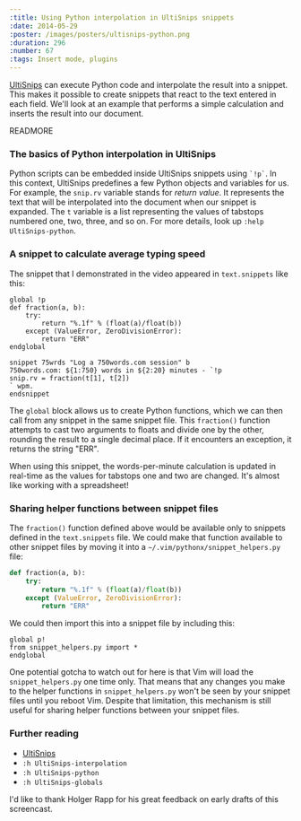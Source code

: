 ```yaml
---
:title: Using Python interpolation in UltiSnips snippets
:date: 2014-05-29
:poster: /images/posters/ultisnips-python.png
:duration: 296
:number: 67
:tags: Insert mode, plugins
---
```


[UltiSnips][] can execute Python code and interpolate the result into a snippet. This makes it possible to create snippets that react to the text entered in each field. We'll look at an example that performs a simple calculation and inserts the result into our document.

READMORE

### The basics of Python interpolation in UltiSnips

Python scripts can be embedded inside UltiSnips snippets using `` `!p` ``. In this context, UltiSnips predefines a few Python objects and variables for us. For example, the `snip.rv` variable stands for *return value*. It represents the text that will be interpolated into the document when our snippet is expanded. The `t` variable is a list representing the values of tabstops numbered one, two, three, and so on. For more details, look up `:help UltiSnips-python`.

### A snippet to calculate average typing speed

The snippet that I demonstrated in the video appeared in `text.snippets` like this:

    global !p
    def fraction(a, b):
        try:
            return "%.1f" % (float(a)/float(b))
        except (ValueError, ZeroDivisionError):
            return "ERR"
    endglobal

    snippet 75wrds "Log a 750words.com session" b
    750words.com: ${1:750} words in ${2:20} minutes - `!p
    snip.rv = fraction(t[1], t[2])
    ` wpm.
    endsnippet

The `global` block allows us to create Python functions, which we can then call from any snippet in the same snippet file. This `fraction()` function attempts to cast two arguments to floats and divide one by the other, rounding the result to a single decimal place. If it encounters an exception, it returns the string "ERR".

When using this snippet, the words-per-minute calculation is updated in real-time as the values for tabstops one and two are changed. It's almost like working with a spreadsheet!

### Sharing helper functions between snippet files

The `fraction()` function defined above would be available only to snippets defined in the `text.snippets` file. We could make that function available to other snippet files by moving it into a `~/.vim/pythonx/snippet_helpers.py` file:

```python
def fraction(a, b):
    try:
        return "%.1f" % (float(a)/float(b))
    except (ValueError, ZeroDivisionError):
        return "ERR"
```

We could then import this into a snippet file by including this:

    global p!
    from snippet_helpers.py import *
    endglobal

One potential gotcha to watch out for here is that Vim will load the `snippet_helpers.py` one time only. That means that any changes you make to the helper functions in `snippet_helpers.py` won't be seen by your snippet files until you reboot Vim. Despite that limitation, this mechanism is still useful for sharing helper functions between your snippet files.

### Further reading

* [UltiSnips][]
* `:h UltiSnips-interpolation`
* `:h UltiSnips-python`
* `:h UltiSnips-globals`

I'd like to thank Holger Rapp for his great feedback on early drafts of this screencast.

[UltiSnips]: https://github.com/SirVer/ultisnips

